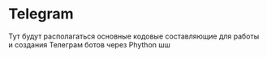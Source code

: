 # Telegram
Тут будут располагаться основные кодовые составляющие для работы и создания Телеграм ботов через Phython
шш
